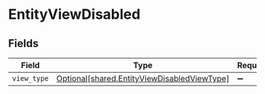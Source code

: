 # EntityViewDisabled


## Fields

| Field                                                                                                | Type                                                                                                 | Required                                                                                             | Description                                                                                          |
| ---------------------------------------------------------------------------------------------------- | ---------------------------------------------------------------------------------------------------- | ---------------------------------------------------------------------------------------------------- | ---------------------------------------------------------------------------------------------------- |
| `view_type`                                                                                          | [Optional[shared.EntityViewDisabledViewType]](undefined/models/shared/entityviewdisabledviewtype.md) | :heavy_minus_sign:                                                                                   | N/A                                                                                                  |